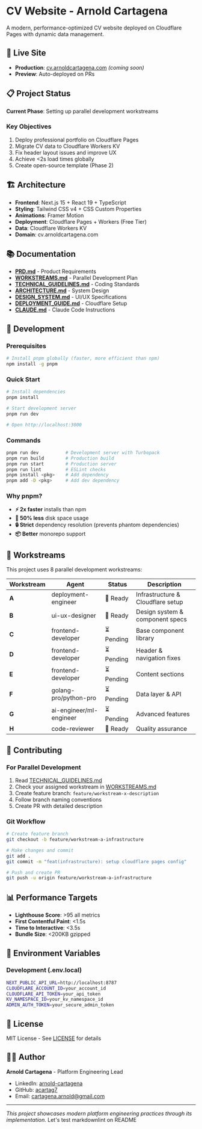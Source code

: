 # CV Website - Arnold Cartagena

A modern, performance-optimized CV website deployed on Cloudflare Pages with dynamic data management.

## 🚀 Live Site

- **Production**: [cv.arnoldcartagena.com](https://cv.arnoldcartagena.com) _(coming soon)_
- **Preview**: Auto-deployed on PRs

## 📋 Project Status

**Current Phase**: Setting up parallel development workstreams

### Key Objectives

1. Deploy professional portfolio on Cloudflare Pages
2. Migrate CV data to Cloudflare Workers KV
3. Fix header layout issues and improve UX
4. Achieve <2s load times globally
5. Create open-source template (Phase 2)

## 🏗️ Architecture

- **Frontend**: Next.js 15 + React 19 + TypeScript
- **Styling**: Tailwind CSS v4 + CSS Custom Properties
- **Animations**: Framer Motion
- **Deployment**: Cloudflare Pages + Workers (Free Tier)
- **Data**: Cloudflare Workers KV
- **Domain**: cv.arnoldcartagena.com

## 📚 Documentation

- [**PRD.md**](./PRD.md) - Product Requirements
- [**WORKSTREAMS.md**](./WORKSTREAMS.md) - Parallel Development Plan
- [**TECHNICAL_GUIDELINES.md**](./TECHNICAL_GUIDELINES.md) - Coding Standards
- [**ARCHITECTURE.md**](./ARCHITECTURE.md) - System Design
- [**DESIGN_SYSTEM.md**](./DESIGN_SYSTEM.md) - UI/UX Specifications
- [**DEPLOYMENT_GUIDE.md**](./DEPLOYMENT_GUIDE.md) - Cloudflare Setup
- [**CLAUDE.md**](./CLAUDE.md) - Claude Code Instructions

## 🔧 Development

### Prerequisites

```bash
# Install pnpm globally (faster, more efficient than npm)
npm install -g pnpm
```

### Quick Start

```bash
# Install dependencies
pnpm install

# Start development server
pnpm run dev

# Open http://localhost:3000
```

### Commands

```bash
pnpm run dev          # Development server with Turbopack
pnpm run build        # Production build
pnpm run start        # Production server
pnpm run lint         # ESLint checks
pnpm install <pkg>    # Add dependency
pnpm add -D <pkg>     # Add dev dependency
```

### Why pnpm?

- **⚡ 2x faster** installs than npm
- **💾 50% less** disk space usage
- **🔒 Strict** dependency resolution (prevents phantom dependencies)
- **📦 Better** monorepo support

## 🌊 Workstreams

This project uses 8 parallel development workstreams:

| Workstream | Agent                   | Status     | Description                       |
| ---------- | ----------------------- | ---------- | --------------------------------- |
| **A**      | deployment-engineer     | 🔄 Ready   | Infrastructure & Cloudflare setup |
| **B**      | ui-ux-designer          | 🔄 Ready   | Design system & component specs   |
| **C**      | frontend-developer      | ⏳ Pending | Base component library            |
| **D**      | frontend-developer      | ⏳ Pending | Header & navigation fixes         |
| **E**      | frontend-developer      | ⏳ Pending | Content sections                  |
| **F**      | golang-pro/python-pro   | ⏳ Pending | Data layer & API                  |
| **G**      | ai-engineer/ml-engineer | ⏳ Pending | Advanced features                 |
| **H**      | code-reviewer           | 🔄 Ready   | Quality assurance                 |

## 🤝 Contributing

### For Parallel Development

1. Read [TECHNICAL_GUIDELINES.md](./TECHNICAL_GUIDELINES.md)
2. Check your assigned workstream in [WORKSTREAMS.md](./WORKSTREAMS.md)
3. Create feature branch: `feature/workstream-x-description`
4. Follow branch naming conventions
5. Create PR with detailed description

### Git Workflow

```bash
# Create feature branch
git checkout -b feature/workstream-a-infrastructure

# Make changes and commit
git add .
git commit -m "feat(infrastructure): setup cloudflare pages config"

# Push and create PR
git push -u origin feature/workstream-a-infrastructure
```

## 📊 Performance Targets

- **Lighthouse Score**: >95 all metrics
- **First Contentful Paint**: <1.5s
- **Time to Interactive**: <3.5s
- **Bundle Size**: <200KB gzipped

## 🔐 Environment Variables

### Development (.env.local)

```bash
NEXT_PUBLIC_API_URL=http://localhost:8787
CLOUDFLARE_ACCOUNT_ID=your_account_id
CLOUDFLARE_API_TOKEN=your_api_token
KV_NAMESPACE_ID=your_kv_namespace_id
ADMIN_AUTH_TOKEN=your_secure_admin_token
```

## 📄 License

MIT License - See [LICENSE](./LICENSE) for details

## 🙋‍♂️ Author

**Arnold Cartagena** - Platform Engineering Lead

- LinkedIn: [arnold-cartagena](https://linkedin.com/in/arnold-cartagena)
- GitHub: [acartag7](https://github.com/acartag7)
- Email: <cartagena.arnold@gmail.com>

---

_This project showcases modern platform engineering practices through its implementation._
Let's test markdownlint on README
